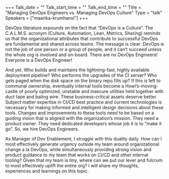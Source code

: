 +++
Talk_date = ""
Talk_start_time = ""
Talk_end_time = ""
Title = "Managing DevOps Engineers vs. Managing DevOps Culture"
Type = "talk"
Speakers = ["maarika-krumhansl"]
+++

DevOps literature expounds on the fact that “DevOps is a Culture”. The C.A.L.M.S. acronym (Culture, Automation, Lean, Metrics, Sharing) reminds us that the organizational attributes that contribute to successful DevOps are fundamental and shared across teams. The message is clear: DevOps is not the job of one person or a group of people, and it can’t succeed unless the whole org is involved and on-board. There are no DevOps Engineers! Everyone is a DevOps Engineer!

And yet. Who builds and maintains the lightning-fast, highly available deployment pipeline? Who performs the upgrades of the CI server? Who gets paged when the disk space on the binary repo fills up? If this is left to communal ownership, eventually internal tools become a Howl’s-moving-castle of poorly optimized, unstable and insecure utilities held together with duct tape and baling wire. These business-critical assets deserve better. Subject matter expertise in CI/CD best practice and current technologies is necessary for making informed and intelligent design decisions about these tools. Changes and improvements to these tools need to be based on a guiding vision that is aligned with the organization’s mission. They need a product owner. They need dedicated developers whose job it is to “make it go”. So, we hire DevOps Engineers.

As Manager of Dev Enablement, I struggle with this duality daily. How can I most effectively generate urgency outside my team around organizational change a la DevOps, while simultaneously providing strong vision and product guidance to my team that works on CI/CD and other internal tooling? Given that my team is tiny, where can we put our lever and fulcrum to most effectively uplift the entire org? I will share my thoughts, experiences and learnings on this topic.
